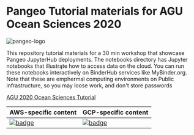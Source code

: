 # Pangeo Tutorial materials for AGU Ocean Sciences 2020

![pangeo-logo](https://aws1.discourse-cdn.com/standard14/uploads/pangeo/original/1X/657e3c5e0885ee4e5c2062c58f9aa094fa4b14a4.png)

This repository tutorial materials for a 30 min workshop that showcase Pangeo JupyterHub deployments. The notebooks directory has Jupyter notebooks that illustrąte how to access data on the cloud. You can run these notebooks interactively on BinderHub services like MyBinder.org. Note that these are emphermal computing environments on Public infrastructure, so you may loose work, and don't store passwords

[AGU 2020 Ocean Sciences Tutorial](https://agu.confex.com/agu/osm20/meetingapp.cgi/Session/85251)

| AWS-specific content  | GCP-specific content |
| ------------- | ------------- |
| [![badge](https://img.shields.io/static/v1.svg?logo=Jupyter&label=Pangeo+Binder&message=AWS+us-west-2&color=orange)](https://aws-uswest2-binder.pangeo.io/v2/gh/cgentemann/osm2020tutorial/binder?urlpath=git-pull?repo=https://github.com/cgentemann/osm2020tutorial%26amp%3Bbranch=master%26amp%3Burlpath=lab/tree/osm2020tutorial%3Fautodecode) |[![badge](https://img.shields.io/static/v1.svg?logo=Jupyter&label=Pangeo+Binder&message=GCE+us-central1&color=blue)](https://binder.pangeo.io/v2/gh/cgentemann/osm2020tutorial/binder?urlpath=git-pull?repo=https://github.com/cgentemann/osm2020tutorial%26amp%3Bbranch=master%26amp%3Burlpath=lab/tree/osm2020tutorial/%3Fautodecode) |
